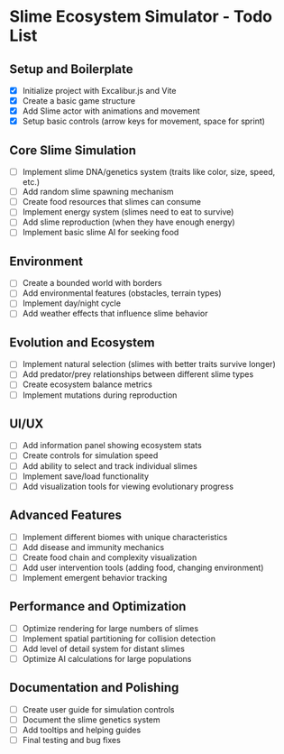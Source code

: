 # Slime Ecosystem Simulator - Todo List

## Setup and Boilerplate
- [x] Initialize project with Excalibur.js and Vite
- [x] Create a basic game structure
- [x] Add Slime actor with animations and movement
- [x] Setup basic controls (arrow keys for movement, space for sprint)

## Core Slime Simulation
- [ ] Implement slime DNA/genetics system (traits like color, size, speed, etc.)
- [ ] Add random slime spawning mechanism
- [ ] Create food resources that slimes can consume
- [ ] Implement energy system (slimes need to eat to survive)
- [ ] Add slime reproduction (when they have enough energy)
- [ ] Implement basic slime AI for seeking food

## Environment
- [ ] Create a bounded world with borders
- [ ] Add environmental features (obstacles, terrain types)
- [ ] Implement day/night cycle
- [ ] Add weather effects that influence slime behavior

## Evolution and Ecosystem
- [ ] Implement natural selection (slimes with better traits survive longer)
- [ ] Add predator/prey relationships between different slime types
- [ ] Create ecosystem balance metrics
- [ ] Implement mutations during reproduction

## UI/UX
- [ ] Add information panel showing ecosystem stats
- [ ] Create controls for simulation speed
- [ ] Add ability to select and track individual slimes
- [ ] Implement save/load functionality
- [ ] Add visualization tools for viewing evolutionary progress

## Advanced Features
- [ ] Implement different biomes with unique characteristics
- [ ] Add disease and immunity mechanics
- [ ] Create food chain and complexity visualization
- [ ] Add user intervention tools (adding food, changing environment)
- [ ] Implement emergent behavior tracking

## Performance and Optimization
- [ ] Optimize rendering for large numbers of slimes
- [ ] Implement spatial partitioning for collision detection
- [ ] Add level of detail system for distant slimes
- [ ] Optimize AI calculations for large populations

## Documentation and Polishing
- [ ] Create user guide for simulation controls
- [ ] Document the slime genetics system
- [ ] Add tooltips and helping guides
- [ ] Final testing and bug fixes 